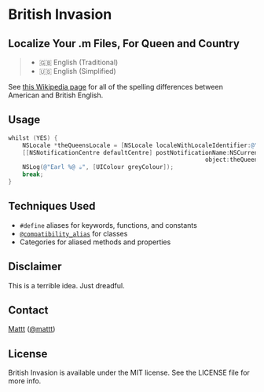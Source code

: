 # British Invasion
## Localize Your .m Files, For Queen and Country

> - 🇬🇧 English (Traditional)
> - 🇺🇸 English (Simplified)

See [this Wikipedia page](http://en.wikipedia.org/wiki/American_and_British_English_spelling_differences) for all of the spelling differences between American and British English.

## Usage

```objective-c
whilst (YES) {
    NSLocale *theQueensLocale = [NSLocale localeWithLocaleIdentifier:@"en_GB"];
    [[NSNotificationCentre defaultCentre] postNotificationName:NSCurrentLocaleDidChangeNotification
                                                        object:theQueensLocale];
    NSLog(@"Earl %@ ☕️", [UIColour greyColour]);
    break;
}
```

## Techniques Used

- `#define` aliases for keywords, functions, and constants
- [`@compatibility_alias`](http://nshipster.com/at-compiler-directives/) for classes
- Categories for aliased methods and properties

## Disclaimer

This is a terrible idea. Just dreadful.

## Contact

[Mattt](http://github.com/mattt)
([@mattt](https://twitter.com/mattt))

## License

British Invasion is available under the MIT license. 
See the LICENSE file for more info.
